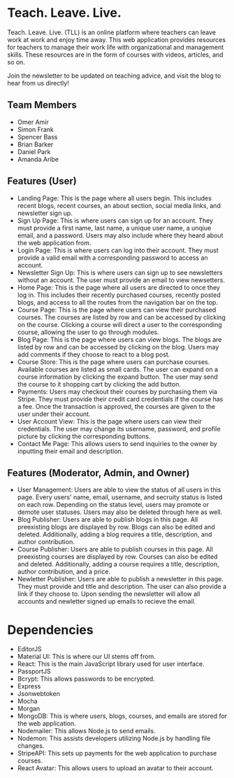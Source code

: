 # Teach. Leave. Live.
Teach. Leave. Live. (TLL) is an online platform where teachers can leave work at work and enjoy time away. This web application provides resources for teachers to manage their work life with organizational and management skills. These resources are in the form of courses with videos, articles, and so on.

Join the newsletter to be updated on teaching advice, and visit the blog to hear from us directly!

## Team Members
- Omer Amir
- Simon Frank
- Spencer Bass
- Brian Barker
- Daniel Park
- Amanda Aribe

## Features (User)
- Landing Page: This is the page where all users begin. This includes recent blogs, recent courses, an about section, social media links, and newsletter sign up.
- Sign Up Page: This is where users can sign up for an account. They must provide a first name, last name, a unique user name, a unqiue email, and a password. Users may also include where they heard about the web application from.
- Login Page: This is where users can log into their account. They must provide a valid email with a corresponding password to access an account.
- Newsletter Sign Up: This is where users can sign up to see newsletters without an account. The user must provide an email to view newsetters.
- Home Page: This is the page where all users are directed to once they log in. This includes their recently purchased courses, recently posted blogs, and access to all the routes from the navigation bar on the top.
- Course Page: This is the page where users can view their purchased courses. The courses are listed by row and can be accessed by clicking on the course. Clicking a course will direct a user to the corresponding course, allowing the user to go through modules.
- Blog Page: This is the page where users can view blogs. The blogs are listed by row and can be accessed by clicking on the blog. Users may add comments if they choose to react to a blog post.
- Course Store: This is the page where users can purchase courses. Available courses are listed as small cards. The user can expand on a course information by clicking the expand button. The user may send the course to it shopping cart by clicking the add button.
- Payments: Users may checkout their courses by purchasing them via Stripe. They must provide their credit card credentials if the course has a fee. Once the transaction is approved, the courses are given to the user under their account.
- User Account View: This is the page where users can view their credentials. The user may change its username, password, and profile picture by clicking the corresponding buttons.
- Contact Me Page: This allows users to send inquiries to the owner by inputting their email and description.

## Features (Moderator, Admin, and Owner)
- User Management: Users are able to view the status of all users in this page. Every users' name, email, username, and secruity status is listed on each row. Depending on the status level, users may promote or demote user statuses. Users may also be deleted through here as well.
- Blog Publisher: Users are able to publish blogs in this page. All preexisting blogs are displayed by row. Blogs can also be edited and deleted. Additionally, adding a blog requires a title, description, and author contribution.
- Course Publisher: Users are able to publish courses in this page. All preexisting courses are displayed by row. Courses can also be edited and deleted. Additionally, adding a course requires a title, description, author contribution, and a price.
- Newletter Publisher: Users are able to publish a newsletter in this page. They must provide and title and description. The user can also provide a link if they choose to. Upon sending the newsletter will allow all accounts and newletter signed up emails to recieve the email.

# Dependencies
- EditorJS
- Material UI: This is where our UI stems off from.
- React: This is the main JavaScript library used for user interface.
- PassportJS
- Bcrypt: This allows passwords to be encrypted.
- Express
- Jsonwebtoken
- Mocha
- Morgan
- MongoDB: This is where users, blogs, courses, and emails are stored for the web application.
- Nodemailer: This allows Node.js to send emails.
- Nodemon: This assists developers utilizing Node.js by handling file changes.
- StripeAPI: This sets up payments for the web application to purchase courses.
- React Avatar: This allows users to upload an avatar to their account.
